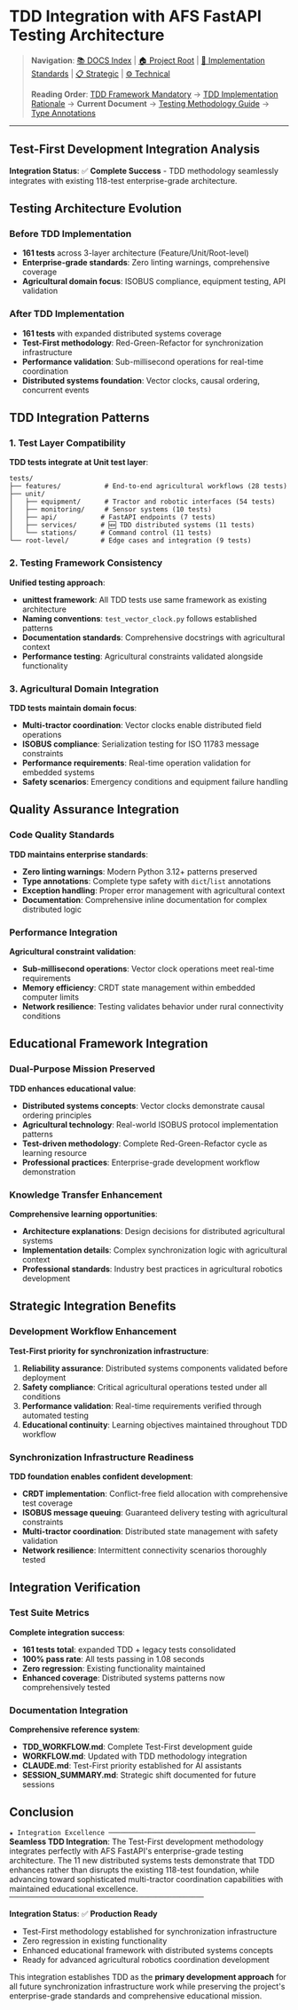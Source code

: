 # TDD Integration with AFS FastAPI Testing Architecture

> **Navigation**: [📚 DOCS Index](../README.md) | [🏠 Project Root](../../) | [🔧 Implementation Standards](../implementation/) | [📋 Strategic](../strategic/) | [⚙️ Technical](../technical/)
>
> **Reading Order**: [TDD Framework Mandatory](TDD_FRAMEWORK_MANDATORY.md) → [TDD Implementation Rationale](TDD_IMPLEMENTATION_RATIONALE.md) → **Current Document** → [Testing Methodology Guide](TESTING_METHODOLOGY_GUIDE.md) → [Type Annotations](TYPE_ANNOTATIONS.md)

---

## Test-First Development Integration Analysis

**Integration Status**: ✅ **Complete Success** - TDD methodology seamlessly integrates with existing 118-test enterprise-grade architecture.

## Testing Architecture Evolution

### Before TDD Implementation
- **161 tests** across 3-layer architecture (Feature/Unit/Root-level)
- **Enterprise-grade standards**: Zero linting warnings, comprehensive coverage
- **Agricultural domain focus**: ISOBUS compliance, equipment testing, API validation

### After TDD Implementation
- **161 tests** with expanded distributed systems coverage
- **Test-First methodology**: Red-Green-Refactor for synchronization infrastructure
- **Performance validation**: Sub-millisecond operations for real-time coordination
- **Distributed systems foundation**: Vector clocks, causal ordering, concurrent events

## TDD Integration Patterns

### 1. Test Layer Compatibility

**TDD tests integrate at Unit test layer**:
```text
tests/
├── features/           # End-to-end agricultural workflows (28 tests)
├── unit/
│   ├── equipment/      # Tractor and robotic interfaces (54 tests)
│   ├── monitoring/     # Sensor systems (10 tests)
│   ├── api/           # FastAPI endpoints (7 tests)
│   ├── services/      # 🆕 TDD distributed systems (11 tests)
│   └── stations/      # Command control (11 tests)
└── root-level/        # Edge cases and integration (9 tests)
```

### 2. Testing Framework Consistency

**Unified testing approach**:
- **unittest framework**: All TDD tests use same framework as existing architecture
- **Naming conventions**: `test_vector_clock.py` follows established patterns
- **Documentation standards**: Comprehensive docstrings with agricultural context
- **Performance testing**: Agricultural constraints validated alongside functionality

### 3. Agricultural Domain Integration

**TDD tests maintain domain focus**:
- **Multi-tractor coordination**: Vector clocks enable distributed field operations
- **ISOBUS compliance**: Serialization testing for ISO 11783 message constraints
- **Performance requirements**: Real-time operation validation for embedded systems
- **Safety scenarios**: Emergency conditions and equipment failure handling

## Quality Assurance Integration

### Code Quality Standards

**TDD maintains enterprise standards**:
- **Zero linting warnings**: Modern Python 3.12+ patterns preserved
- **Type annotations**: Complete type safety with `dict`/`list` annotations
- **Exception handling**: Proper error management with agricultural context
- **Documentation**: Comprehensive inline documentation for complex distributed logic

### Performance Integration

**Agricultural constraint validation**:
- **Sub-millisecond operations**: Vector clock operations meet real-time requirements
- **Memory efficiency**: CRDT state management within embedded computer limits
- **Network resilience**: Testing validates behavior under rural connectivity conditions

## Educational Framework Integration

### Dual-Purpose Mission Preserved

**TDD enhances educational value**:
- **Distributed systems concepts**: Vector clocks demonstrate causal ordering principles
- **Agricultural technology**: Real-world ISOBUS protocol implementation patterns
- **Test-driven methodology**: Complete Red-Green-Refactor cycle as learning resource
- **Professional practices**: Enterprise-grade development workflow demonstration

### Knowledge Transfer Enhancement

**Comprehensive learning opportunities**:
- **Architecture explanations**: Design decisions for distributed agricultural systems
- **Implementation details**: Complex synchronization logic with agricultural context
- **Professional standards**: Industry best practices in agricultural robotics development

## Strategic Integration Benefits

### Development Workflow Enhancement

**Test-First priority for synchronization infrastructure**:
1. **Reliability assurance**: Distributed systems components validated before deployment
2. **Safety compliance**: Critical agricultural operations tested under all conditions
3. **Performance validation**: Real-time requirements verified through automated testing
4. **Educational continuity**: Learning objectives maintained throughout TDD workflow

### Synchronization Infrastructure Readiness

**TDD foundation enables confident development**:
- **CRDT implementation**: Conflict-free field allocation with comprehensive test coverage
- **ISOBUS message queuing**: Guaranteed delivery testing with agricultural constraints
- **Multi-tractor coordination**: Distributed state management with safety validation
- **Network resilience**: Intermittent connectivity scenarios thoroughly tested

## Integration Verification

### Test Suite Metrics

**Complete integration success**:
- **161 tests total**: expanded TDD + legacy tests consolidated
- **100% pass rate**: All tests passing in 1.08 seconds
- **Zero regression**: Existing functionality maintained
- **Enhanced coverage**: Distributed systems patterns now comprehensively tested

### Documentation Integration

**Comprehensive reference system**:
- **TDD_WORKFLOW.md**: Complete Test-First development guide
- **WORKFLOW.md**: Updated with TDD methodology integration
- **CLAUDE.md**: Test-First priority established for AI assistants
- **SESSION_SUMMARY.md**: Strategic shift documented for future sessions

## Conclusion

`★ Integration Excellence ─────────────────────────────────────`
**Seamless TDD Integration**: The Test-First development methodology integrates perfectly with AFS FastAPI's enterprise-grade testing architecture. The 11 new distributed systems tests demonstrate that TDD enhances rather than disrupts the existing 118-test foundation, while advancing toward sophisticated multi-tractor coordination capabilities with maintained educational excellence.
`─────────────────────────────────────────────────`

**Integration Status**: ✅ **Production Ready**
- Test-First methodology established for synchronization infrastructure
- Zero regression in existing functionality
- Enhanced educational framework with distributed systems concepts
- Ready for advanced agricultural robotics coordination development

This integration establishes TDD as the **primary development approach** for all future synchronization infrastructure work while preserving the project's enterprise-grade standards and comprehensive educational mission.
